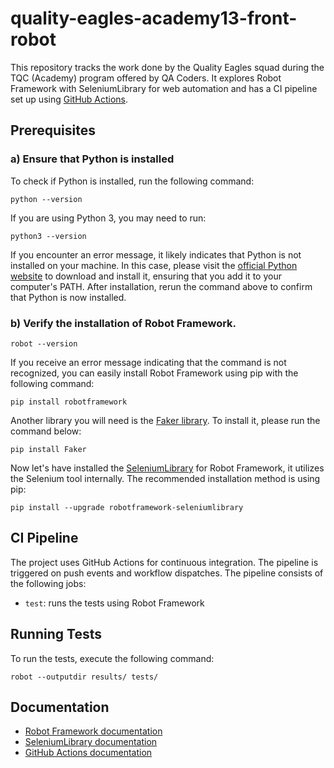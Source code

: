 # quality-eagles-academy13-front-robot

This repository tracks the work done by the Quality Eagles squad during the TQC (Academy) program offered by QA Coders. It explores Robot Framework with SeleniumLibrary for web automation and has a CI pipeline set up using [GitHub Actions](.github/workflows/ci.yaml).

## Prerequisites

### a) Ensure that Python is installed

To check if Python is installed, run the following command:

    python --version

If you are using Python 3, you may need to run:

    python3 --version

If you encounter an error message, it likely indicates that Python is not installed on your machine. In this case, please visit the [official Python website](https://www.python.org/downloads/) to download and install it, ensuring that you add it to your computer's PATH. After installation, rerun the command above to confirm that Python is now installed.

### b) Verify the installation of Robot Framework.

    robot --version

If you receive an error message indicating that the command is not recognized, you can easily install Robot Framework using pip with the following command:

    pip install robotframework

Another library you will need is the [Faker library](https://pypi.org/project/Faker/). To install it, please run the command below:

    pip install Faker

Now let's have installed the [SeleniumLibrary](https://robotframework.org/SeleniumLibrary/) for Robot Framework, it utilizes the Selenium tool internally. The recommended installation method is using pip:

    pip install --upgrade robotframework-seleniumlibrary

## CI Pipeline

The project uses GitHub Actions for continuous integration. The pipeline is triggered on push events and workflow dispatches. The pipeline consists of the following jobs:

* `test`: runs the tests using Robot Framework

## Running Tests

To run the tests, execute the following command:

    robot --outputdir results/ tests/

## Documentation

* [Robot Framework documentation](https://robotframework.org/)
* [SeleniumLibrary documentation](https://robotframework.org/SeleniumLibrary/)
* [GitHub Actions documentation](https://docs.github.com/en/actions)
